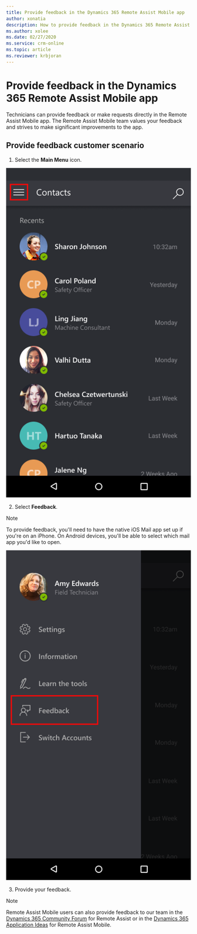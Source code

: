 ```yaml
---
title: Provide feedback in the Dynamics 365 Remote Assist Mobile app
author: xonatia
description: How to provide feedback in the Dynamics 365 Remote Assist Mobile app
ms.author: xolee
ms.date: 02/27/2020
ms.service: crm-online
ms.topic: article
ms.reviewer: krbjoran
---
```

# Provide feedback in the Dynamics 365 Remote Assist Mobile app

Technicians can provide feedback or make requests directly in the Remote Assist Mobile app. The Remote Assist Mobile team values your feedback and strives to make significant improvements to the app.

## Provide feedback customer scenario
1.	Select the **Main Menu** icon.

![Screenshot of Remote Assist Mobile, showing the Main Menu icon highlighted.](./media/mainmenu.png "Main Menu")

2.	Select **Feedback**. 

>[!Note]
> To provide feedback, you'll need to have the native iOS Mail app set up if you're on an iPhone. On Android devices, you'll be able to select which mail app you'd like to open.

![Screenshot of Remote Assist Mobile, showing the Feedback option in the menu.](./media/feedback.png "Feedback")


3.	Provide your feedback.

>[!Note]
> Remote Assist Mobile users can also provide feedback to our team in the [Dynamics 365 Community Forum](https://community.dynamics.com/365/remoteassist) for Remote Assist or in the [Dynamics 365 Application Ideas](https://experience.dynamics.com/ideas/categories/list/?category=81a97e52-9c54-e911-a963-000d3a4f33c1&forum=4323c621-52bc-e811-a975-000d3a1bec70) for Remote Assist Mobile.
